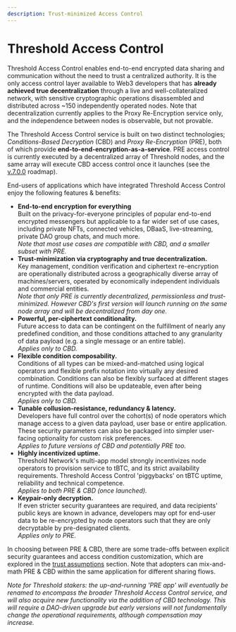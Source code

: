 ```yaml
---
description: Trust-minimized Access Control
---
```


# Threshold Access Control

Threshold Access Control enables end-to-end encrypted data sharing and communication without the need to trust a centralized authority. It is the only access control layer available to Web3 developers that has **already achieved true decentralization** through a live and well-collateralized network, with sensitive cryptographic operations disassembled and distributed across \~150 independently operated nodes. Note that decentralization currently applies to the Proxy Re-Encryption service only, and the independence between nodes is observable, but not provable.&#x20;

The Threshold Access Control service is built on two distinct technologies; _Conditions-Based Decryption_ (CBD) and _Proxy Re-Encryption_ (PRE), both of which provide **end-to-end-encryption-as-a-service**. PRE access control is currently executed by a decentralized array of Threshold nodes, and the same array will execute CBD access control once it launches (see the [v.7.0.0](https://github.com/orgs/nucypher/projects/31/) roadmap).&#x20;

End-users of applications which have integrated Threshold Access Control enjoy the following features & benefits:

* **End-to-end encryption for everything**\
  Built on the privacy-for-everyone principles of popular end-to-end encrypted messengers but applicable to a far wider set of use cases, including private NFTs, connected vehicles, DBaaS, live-streaming, private DAO group chats, and much more.\
  _Note that most use cases are compatible with CBD, and a smaller subset with PRE._&#x20;
* **Trust-minimization via cryptography and true decentralization.**\
  Key management, condition verification and ciphertext re-encryption are operationally distributed across a geographically diverse array of machines/servers, operated by economically independent individuals and commercial entities.\
  _Note that only PRE is currently decentralized, permissionless and trust-minimized. However CBD's first version will launch running on the same node array and will be decentralized from day one._ &#x20;
* **Powerful, per-ciphertext conditionality.**\
  Future access to data can be contingent on the fulfillment of nearly any predefined condition, and those conditions attached to any granularity of data payload (e.g. a single message or an entire table).\
  _Applies only to CBD._
* **Flexible condition composability.**\
  Conditions of all types can be mixed-and-matched using logical operators and flexible prefix notation into virtually any desired combination. Conditions can also be flexibly surfaced at different stages of runtime. Conditions will also be updateable, even after being encrypted with the data payload. \
  _Applies only to CBD._
* **Tunable collusion-resistance, redundancy & latency.**\
  Developers have full control over the cohort(s) of node operators which manage access to a given data payload, user base or entire application. These security parameters can also be packaged into simpler user-facing optionality for custom risk preferences.\
  _Applies to future versions of CBD and potentially PRE too._&#x20;
* **Highly incentivized uptime.**\
  Threshold Network's multi-app model strongly incentivizes node operators to provision service to tBTC, and its strict availability requirements. Threshold Access Control 'piggybacks' on tBTC uptime, reliability and technical competence.\
  _Applies to both PRE & CBD (once launched)._&#x20;
* **Keypair-only decryption.**\
  If even stricter security guarantees are required, and data recipients' public keys are known in advance, developers may opt for end-user data to be re-encrypted by node operators such that they are only decryptable by pre-designated clients.\
  _Applies only to PRE._&#x20;

In choosing between PRE & CBD, there are some trade-offs between explicit security guarantees and access condition customization, which are explored in the [trust assumptions](../../app-development/threshold-access-control-tac/trust-assumptions/) section. Note that adopters can mix-and-math PRE & CBD within the same application for different sharing flows.&#x20;

_Note for Threshold stakers: the up-and-running 'PRE app' will eventually be renamed to encompass the broader Threshold Access Control service, and will also acquire new functionality via the addition of CBD technology. This will require a DAO-driven upgrade but early versions will not fundamentally change the operational requirements, although compensation may increase._&#x20;
